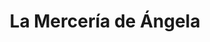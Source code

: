 ---
title: "La Mercería de Ángela"
url: /las-rozas-de-madrid/la-merceria-de-angela/
shop: Textil
---